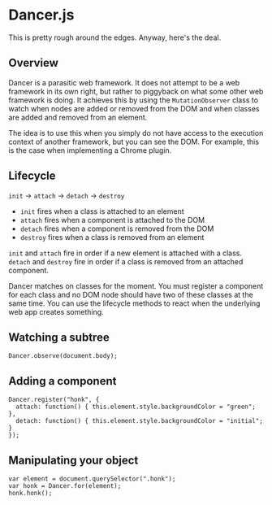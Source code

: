# Dancer.js

This is pretty rough around the edges. Anyway, here's the deal.

## Overview
Dancer is a parasitic web framework.  It does not attempt to be a web framework
in its own right, but rather to piggyback on what some other web framework is
doing.  It achieves this by using the `MutationObserver` class to watch when nodes
are added or removed from the DOM and when classes are added and removed from an
element.

The idea is to use this when you simply do not have access to the execution
context of another framework, but you can see the DOM.  For example, this is the case
when implementing a Chrome plugin.

## Lifecycle
`init` -> `attach` -> `detach` -> `destroy`

* `init` fires when a class is attached to an element
* `attach` fires when a component is attached to the DOM
* `detach` fires when a component is removed from the DOM
* `destroy` fires when a class is removed from an element

`init` and `attach` fire in order if a new element is attached with a class.
`detach` and `destroy` fire in order if a class is removed from an attached component.

Dancer matches on classes for the moment. You must register a component for
each class and no DOM node should have two of these classes at the same time.
You can use the lifecycle methods to react when the underlying web app creates
something.

## Watching a subtree
```
Dancer.observe(document.body);
```

## Adding a component
```
Dancer.register("honk", {
  attach: function() { this.element.style.backgroundColor = "green"; },
  detach: function() { this.element.style.backgroundColor = "initial"; }
});
```

## Manipulating your object
```
var element = document.querySelector(".honk");
var honk = Dancer.for(element);
honk.honk();
```
